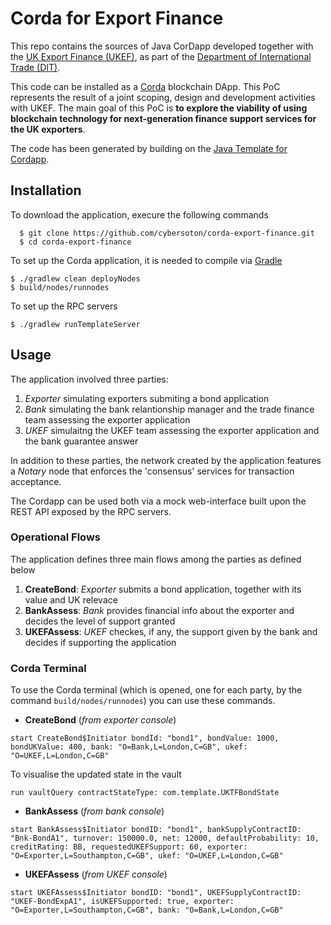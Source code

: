
# Corda for Export Finance

This repo contains the sources of Java CorDapp developed together with the [UK Export Finance (UKEF)](https://www.gov.uk/government/organisations/uk-export-finance), as part of the [Department of International Trade (DIT)](https://www.gov.uk/government/organisations/department-for-international-trade). 

This code can be installed as a [Corda](https://www.corda.net/) blockchain DApp. This PoC represents the result of a joint scoping, design and development activities with UKEF. The main goal of this PoC is **to explore the viability of using blockchain technology for next-generation finance support services for the UK exporters**.

The code has been generated by building on the [Java Template for Cordapp](https://github.com/corda/cordapp-template-java). 

## Installation

To download the application, execure the following commands 
``` 
  $ git clone https://github.com/cybersoton/corda-export-finance.git
  $ cd corda-export-finance
```
To set up the Corda application, it is needed to compile via [Gradle](https://gradle.org)
``` 
$ ./gradlew clean deployNodes
$ build/nodes/runnodes
```
To set up the RPC servers
```
$ ./gradlew runTemplateServer
``` 

## Usage 
The application involved three parties: 
1. *Exporter* simulating exporters submiting a bond application 
2. *Bank* simulating the bank relantionship manager and the trade finance team assessing the exporter application
3. *UKEF* simulaitng the UKEF team assessing the exporter application and the bank guarantee answer

In addition to these parties, the network created by the application features a *Notary* node that enforces the 'consensus' services for transaction acceptance. 

The Cordapp can be used both via a mock web-interface built upon the REST API exposed by the RPC servers. 

### Operational Flows
The application defines three main flows among the parties as defined below
1. **CreateBond**: *Exporter* submits a bond application, together with its value and UK relevace
2. **BankAssess**: *Bank* provides financial info about the exporter and decides the level of support granted
3. **UKEFAssess**: *UKEF* checkes, if any, the support given by the bank and decides if supporting the application

### Corda Terminal 
To use the Corda terminal (which is opened, one for each party, by the command `build/nodes/runnodes`) you can use these commands. 

- **CreateBond** (*from exporter console*)
```
start CreateBond$Initiator bondId: "bond1", bondValue: 1000, bondUKValue: 400, bank: "O=Bank,L=London,C=GB", ukef: "O=UKEF,L=London,C=GB"
```
To visualise the updated state in the vault
```
run vaultQuery contractStateType: com.template.UKTFBondState
```
- **BankAssess** (*from bank console*)
```
start BankAssess$Initiator bondID: "bond1", bankSupplyContractID: "Bnk-BondA1", turnover: 150000.0, net: 12000, defaultProbability: 10, creditRating: BB, requestedUKEFSupport: 60, exporter: "O=Exporter,L=Southampton,C=GB", ukef: "O=UKEF,L=London,C=GB"
```
- **UKEFAssess** (*from UKEF console*)
```
start UKEFAssess$Initiator bondID: "bond1", UKEFSupplyContractID: "UKEF-BondExpA1", isUKEFSupported: true, exporter: "O=Exporter,L=Southampton,C=GB", bank: "O=Bank,L=London,C=GB"
```

